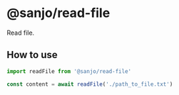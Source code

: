 # @sanjo/read-file

Read file.

## How to use

```js
import readFile from '@sanjo/read-file'

const content = await readFile('./path_to_file.txt')
```
